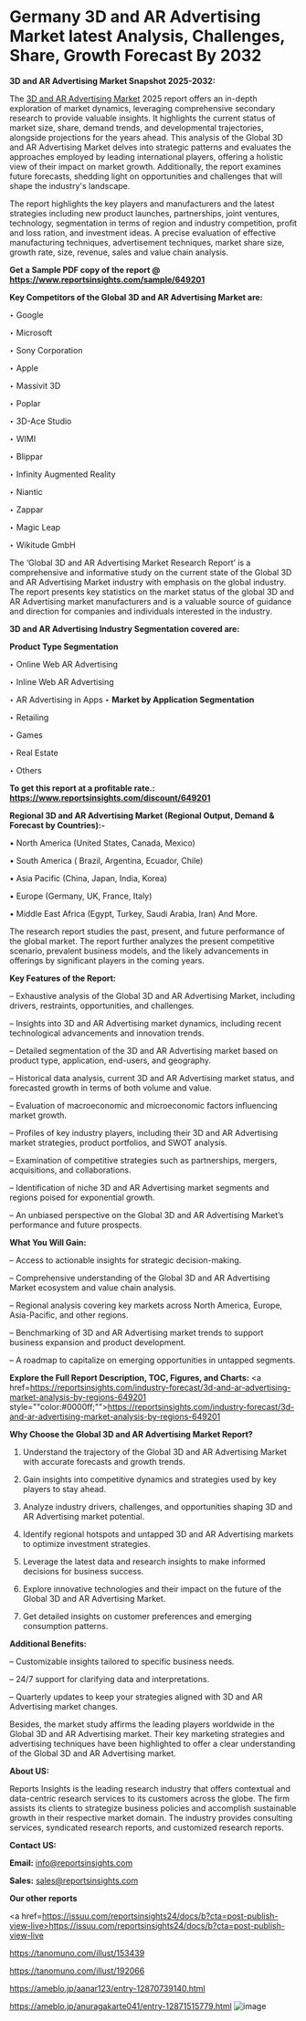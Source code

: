 # Germany 3D and AR Advertising Market latest Analysis, Challenges, Share, Growth Forecast By 2032

<strong>3D and AR Advertising Market Snapshot 2025-2032:</strong>

The <a href=https://www.reportsinsights.com/sample/649201>3D and AR Advertising Market</a> 2025 report offers an in-depth exploration of market dynamics, leveraging comprehensive secondary research to provide valuable insights. It highlights the current status of market size, share, demand trends, and developmental trajectories, alongside projections for the years ahead. This analysis of the Global 3D and AR Advertising Market delves into strategic patterns and evaluates the approaches employed by leading international players, offering a holistic view of their impact on market growth. Additionally, the report examines future forecasts, shedding light on opportunities and challenges that will shape the industry's landscape.

The report highlights the key players and manufacturers and the latest strategies including new product launches, partnerships, joint ventures, technology, segmentation in terms of region and industry competition, profit and loss ration, and investment ideas. A precise evaluation of effective manufacturing techniques, advertisement techniques, market share size, growth rate, size, revenue, sales and value chain analysis.

<strong>Get a Sample PDF copy of the report @ <a href=https://www.reportsinsights.com/sample/649201 style=color:#0000ff;>https://www.reportsinsights.com/sample/649201</a></strong>

<strong>Key Competitors of the Global 3D and AR Advertising Market are:</strong>

‣ Google

‣ Microsoft

‣ Sony Corporation

‣ Apple

‣ Massivit 3D

‣ Poplar

‣ 3D-Ace Studio

‣ WIMI

‣ Blippar

‣ Infinity Augmented Reality

‣ Niantic

‣ Zappar

‣ Magic Leap

‣ Wikitude GmbH

The ‘Global 3D and AR Advertising Market Research Report’ is a comprehensive and informative study on the current state of the Global 3D and AR Advertising Market industry with emphasis on the global industry. The report presents key statistics on the market status of the global 3D and AR Advertising market manufacturers and is a valuable source of guidance and direction for companies and individuals interested in the industry.

<strong>3D and AR Advertising Industry Segmentation covered are:</strong>

<strong>Product Type Segmentation</strong>

‣ Online Web AR Advertising

‣ Inline Web AR Advertising

‣ AR Advertising in Apps
‣ 
<strong>Market by Application Segmentation</strong>

‣ Retailing

‣ Games

‣ Real Estate

‣ Others

<strong>To get this report at a profitable rate.: <a href=https://www.reportsinsights.com/discount/649201 style=color:#0000ff;>https://www.reportsinsights.com/discount/649201</a></strong>

<strong>Regional 3D and AR Advertising Market (Regional Output, Demand &amp; Forecast by Countries):-</strong>

• North America (United States, Canada, Mexico)

• South America ( Brazil, Argentina, Ecuador, Chile)

• Asia Pacific (China, Japan, India, Korea)

• Europe (Germany, UK, France, Italy)

• Middle East Africa (Egypt, Turkey, Saudi Arabia, Iran) And More.

The research report studies the past, present, and future performance of the global market. The report further analyzes the present competitive scenario, prevalent business models, and the likely advancements in offerings by significant players in the coming years.

<strong>Key Features of the Report:</strong>

– Exhaustive analysis of the Global 3D and AR Advertising Market, including drivers, restraints, opportunities, and challenges.

– Insights into 3D and AR Advertising market dynamics, including recent technological advancements and innovation trends.

– Detailed segmentation of the 3D and AR Advertising market based on product type, application, end-users, and geography.

– Historical data analysis, current 3D and AR Advertising market status, and forecasted growth in terms of both volume and value.

– Evaluation of macroeconomic and microeconomic factors influencing market growth.

– Profiles of key industry players, including their 3D and AR Advertising market strategies, product portfolios, and SWOT analysis.

– Examination of competitive strategies such as partnerships, mergers, acquisitions, and collaborations.

– Identification of niche 3D and AR Advertising market segments and regions poised for exponential growth.

– An unbiased perspective on the Global 3D and AR Advertising Market’s performance and future prospects.

<strong>What You Will Gain:</strong>

– Access to actionable insights for strategic decision-making.

– Comprehensive understanding of the Global 3D and AR Advertising Market ecosystem and value chain analysis.

– Regional analysis covering key markets across North America, Europe, Asia-Pacific, and other regions.

– Benchmarking of 3D and AR Advertising market trends to support business expansion and product development.

– A roadmap to capitalize on emerging opportunities in untapped segments.

<strong>Explore the Full Report Description, TOC, Figures, and Charts:</strong>
<a href=https://reportsinsights.com/industry-forecast/3d-and-ar-advertising-market-analysis-by-regions-649201 style=""color:#0000ff;"">https://reportsinsights.com/industry-forecast/3d-and-ar-advertising-market-analysis-by-regions-649201</a>

<strong>Why Choose the Global 3D and AR Advertising Market Report?</strong>

1. Understand the trajectory of the Global 3D and AR Advertising Market with accurate forecasts and growth trends.

2. Gain insights into competitive dynamics and strategies used by key players to stay ahead.

3. Analyze industry drivers, challenges, and opportunities shaping 3D and AR Advertising market potential.

4. Identify regional hotspots and untapped 3D and AR Advertising markets to optimize investment strategies.

5. Leverage the latest data and research insights to make informed decisions for business success.

6. Explore innovative technologies and their impact on the future of the Global 3D and AR Advertising Market.

7. Get detailed insights on customer preferences and emerging consumption patterns.

<strong>Additional Benefits:</strong>

– Customizable insights tailored to specific business needs.

– 24/7 support for clarifying data and interpretations.

– Quarterly updates to keep your strategies aligned with 3D and AR Advertising market changes.

Besides, the market study affirms the leading players worldwide in the Global 3D and AR Advertising market. Their key marketing strategies and advertising techniques have been highlighted to offer a clear understanding of the Global 3D and AR Advertising market.

<strong><strong>About US</strong>:</strong>

Reports Insights is the leading research industry that offers contextual and data-centric research services to its customers across the globe. The firm assists its clients to strategize business policies and accomplish sustainable growth in their respective market domain. The industry provides consulting services, syndicated research reports, and customized research reports.

<strong>Contact US:</strong>

<p class=><b>Email:</b> <a href=mailto:info@reportsinsights.com>info@reportsinsights.com</a></p>
<p class=><b>Sales:</b> <a href=mailto:sales@reportsinsights.com>sales@reportsinsights.com</a></p>

<strong>Our other reports</strong>

<a href=https://issuu.com/reportsinsights24/docs/b?cta=post-publish-view-live>https://issuu.com/reportsinsights24/docs/b?cta=post-publish-view-live</a>

<a href=https://tanomuno.com/illust/153439>https://tanomuno.com/illust/153439</a>

<a href=https://tanomuno.com/illust/192066>https://tanomuno.com/illust/192066</a>

<a href=https://ameblo.jp/aanar123/entry-12870739140.html>https://ameblo.jp/aanar123/entry-12870739140.html</a>

<a href=https://ameblo.jp/anuragakarte041/entry-12871515779.html>https://ameblo.jp/anuragakarte041/entry-12871515779.html</a>
![image](https://github.com/user-attachments/assets/13bf086e-ed59-498c-a5dd-58f1d1f7510b)
